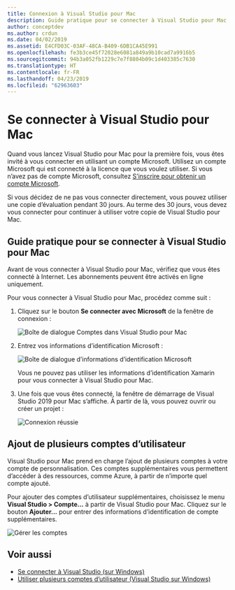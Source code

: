 ```yaml
---
title: Connexion à Visual Studio pour Mac
description: Guide pratique pour se connecter à Visual Studio pour Mac
author: conceptdev
ms.author: crdun
ms.date: 04/02/2019
ms.assetid: E4CFD03C-03AF-48CA-B409-6DB1CA45E991
ms.openlocfilehash: fe3b3ce45f72028e6081a849a9b10cad7a9916b5
ms.sourcegitcommit: 94b3a052fb1229c7e7f8804b09c1d403385c7630
ms.translationtype: HT
ms.contentlocale: fr-FR
ms.lasthandoff: 04/23/2019
ms.locfileid: "62963603"
---
```

# <a name="sign-in-to-visual-studio-for-mac"></a>Se connecter à Visual Studio pour Mac

Quand vous lancez Visual Studio pour Mac pour la première fois, vous êtes invité à vous connecter en utilisant un compte Microsoft. Utilisez un compte Microsoft qui est connecté à la licence que vous voulez utiliser. Si vous n’avez pas de compte Microsoft, consultez [S’inscrire pour obtenir un compte Microsoft](https://support.microsoft.com/instantanswers/d18cc497-d839-cf50-dea8-f99c95f2bd16/sign-up-for-a-microsoft-account).

Si vous décidez de ne pas vous connecter directement, vous pouvez utiliser une copie d’évaluation pendant 30 jours. Au terme des 30 jours, vous devez vous connecter pour continuer à utiliser votre copie de Visual Studio pour Mac.

## <a name="how-to-sign-in-to-visual-studio-for-mac"></a>Guide pratique pour se connecter à Visual Studio pour Mac

Avant de vous connecter à Visual Studio pour Mac, vérifiez que vous êtes connecté à Internet. Les abonnements peuvent être activés en ligne uniquement.

Pour vous connecter à Visual Studio pour Mac, procédez comme suit :

1. Cliquez sur le bouton **Se connecter avec Microsoft** de la fenêtre de connexion :

    ![Boîte de dialogue Comptes dans Visual Studio pour Mac](media/signing-in-image12.png)

2. Entrez vos informations d’identification Microsoft :

    ![Boîte de dialogue d’informations d’identification Microsoft](media/signing-in-image13.png)

    Vous ne pouvez pas utiliser les informations d’identification Xamarin pour vous connecter à Visual Studio pour Mac.

3. Une fois que vous êtes connecté, la fenêtre de démarrage de Visual Studio 2019 pour Mac s’affiche. À partir de là, vous pouvez ouvrir ou créer un projet :

    ![Connexion réussie](media/signing-in-image14.png)

## <a name="adding-multiple-user-accounts"></a>Ajout de plusieurs comptes d’utilisateur

Visual Studio pour Mac prend en charge l’ajout de plusieurs comptes à votre compte de personnalisation. Ces comptes supplémentaires vous permettent d’accéder à des ressources, comme Azure, à partir de n’importe quel compte ajouté.

Pour ajouter des comptes d’utilisateur supplémentaires, choisissez le menu **Visual Studio > Compte...** à partir de Visual Studio pour Mac. Cliquez sur le bouton **Ajouter...** pour entrer des informations d’identification de compte supplémentaires.

![Gérer les comptes](media/signing-in-image15.png)

## <a name="see-also"></a>Voir aussi

- [Se connecter à Visual Studio (sur Windows)](/visualstudio/ide/signing-in-to-visual-studio)
- [Utiliser plusieurs comptes d’utilisateur (Visual Studio sur Windows)](/visualstudio/ide/work-with-multiple-user-accounts)